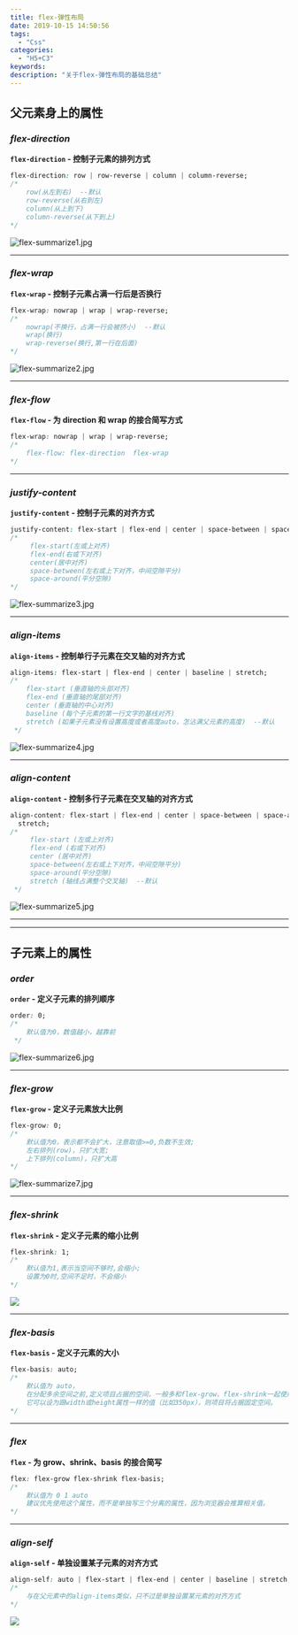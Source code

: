 ```yaml
---
title: flex-弹性布局
date: 2019-10-15 14:50:56
tags:
  - "Css"
categories:
  - "H5+C3"
keywords:
description: "关于flex-弹性布局的基础总结"
---
```


## 父元素身上的属性

### *flex-direction*

**`flex-direction` - 控制子元素的排列方式**

```css
flex-direction: row | row-reverse | column | column-reverse;
/*
    row(从左到右)  --默认
    row-reverse(从右到左)
    column(从上到下)
    column-reverse(从下到上)
*/
```

![flex-summarize1.jpg](https://i.loli.net/2019/11/15/9z1ShqWV6aHPTNj.jpg)

---

### *flex-wrap*

**`flex-wrap` - 控制子元素占满一行后是否换行**

```css
flex-wrap: nowrap | wrap | wrap-reverse;
/*
	nowrap(不换行，占满一行会被挤小)  --默认
    wrap(换行)
	wrap-reverse(换行,第一行在后面)
*/
```

![flex-summarize2.jpg](https://i.loli.net/2019/11/15/uQYalo8jcgnV1Cv.jpg)

---

### *flex-flow*

**`flex-flow` - 为 direction 和 wrap 的接合简写方式**

```css
flex-wrap: nowrap | wrap | wrap-reverse;
/*
	flex-flow: flex-direction  flex-wrap
*/
```

---

### *justify-content*

**`justify-content` - 控制子元素的对齐方式**

```css
justify-content: flex-start | flex-end | center | space-between | space-around;
/*
	 flex-start(左或上对齐)
	 flex-end(右或下对齐)
	 center(居中对齐)
	 space-between(左右或上下对齐，中间空隙平分)
	 space-around(平分空隙)
*/
```

![flex-summarize3.jpg](https://i.loli.net/2019/11/15/7Yn26vSgXRVri1L.jpg)

---

### *align-items*

**`align-items` - 控制单行子元素在交叉轴的对齐方式**

```css
align-items: flex-start | flex-end | center | baseline | stretch;
/*
 	flex-start (垂直轴的头部对齐)
 	flex-end (垂直轴的尾部对齐)
 	center (垂直轴的中心对齐)
 	baseline (每个子元素的第一行文字的基线对齐)
 	stretch (如果子元素没有设置高度或者高度auto，怎沾满父元素的高度)  --默认
 */
```

![flex-summarize4.jpg](https://i.loli.net/2019/11/15/sNh6vg1mWfDdR3U.jpg)

---

### *align-content*

**`align-content` - 控制多行子元素在交叉轴的对齐方式**

```css
align-content: flex-start | flex-end | center | space-between | space-around |
  stretch;
/*
 	 flex-start (左或上对齐)
 	 flex-end (右或下对齐)
 	 center (居中对齐)
 	 space-between(左右或上下对齐，中间空隙平分)
	 space-around(平分空隙)
 	 stretch (轴线占满整个交叉轴)  --默认
 */
```

![flex-summarize5.jpg](https://i.loli.net/2019/11/15/9JqXsLTznhRMOWK.jpg)

---

---

## 子元素上的属性

### *order*

**`order` - 定义子元素的排列顺序**

```css
order: 0;
/*
 	默认值为0，数值越小，越靠前
 */
```

![flex-summarize6.jpg](https://i.loli.net/2019/11/15/fWB6IricEFg2KZx.jpg)

---

### *flex-grow*

**`flex-grow` - 定义子元素放大比例**

```css
flex-grow: 0;
/*
	默认值为0，表示都不会扩大，注意取值>=0,负数不生效;
	左右排列(row)，只扩大宽;
	上下排列(column)，只扩大高
*/
```

![flex-summarize7.jpg](https://i.loli.net/2019/11/15/7CK6wrnObaGN5SI.jpg)

---

### *flex-shrink*

**`flex-shrink` - 定义子元素的缩小比例**

```css
flex-shrink: 1;
/*
	默认值为1,表示当空间不够时,会缩小;
	设置为0时,空间不足时，不会缩小
*/
```

![](https://wx2.sinaimg.cn/large/ed984376ly1g8wghtgvgpj20b305g0sl.jpg)

---

### *flex-basis*

**`flex-basis` - 定义子元素的大小**

```css
flex-basis: auto;
/*
	默认值为 auto，
	在分配多余空间之前,定义项目占据的空间，一般多和flex-grow、flex-shrink一起使用
	它可以设为跟width或height属性一样的值（比如350px），则项目将占据固定空间。
*/
```

---

### *flex*

**`flex` - 为 grow、shrink、basis 的接合简写**

```css
flex: flex-grow flex-shrink flex-basis;
/*
	默认值为 0 1 auto
	建议优先使用这个属性，而不是单独写三个分离的属性，因为浏览器会推算相关值。
*/
```

---

### *align-self*

**`align-self` - 单独设置某子元素的对齐方式**

```css
align-self: auto | flex-start | flex-end | center | baseline | stretch;
/*
	与在父元素中的align-items类似，只不过是单独设置某元素的对齐方式
*/
```

![](https://wx4.sinaimg.cn/large/ed984376ly1g8wghy84ssj208f07k3ya.jpg)

